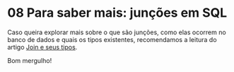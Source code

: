 # 08 Para saber mais: junções em SQL

Caso queira explorar mais sobre o que são junções, como elas ocorrem no banco de dados e quais os tipos existentes, recomendamos a leitura do artigo [Join e seus tipos](https://www.alura.com.br/artigos/join-e-seus-tipos).

Bom mergulho!
